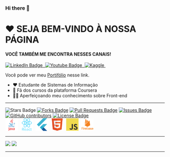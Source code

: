 ### Hi there 👋
# ❤ SEJA BEM-VINDO À NOSSA PÁGINA

#### VOCÊ TAMBÉM ME ENCONTRA NESSES CANAIS!

<div id="badges">
    <a href = "https://www.linkedin.com/in/jefferson-sorreano/"><img src="https://img.shields.io/badge/LinkedIn-blue?style=for-the-badge&logo=linkedin&logoColor=white" alt="LinkedIn Badge" width="20%" height="30"/>&nbsp;
    </a>
    <a href = "https://www.youtube.com/@jeffersonsorreano2653"><img src="https://img.shields.io/badge/YouTube-red?style=for-the-badge&logo=youtube&logoColor=white" alt="Youtube Badge" width="20%" height="30"/>&nbsp;
    </a>
    <a href="https://www.kaggle.com/jeffersonsorreano"><img src="https://img.shields.io/badge/Kaggle-035a7d?style=for-the-badge&logo=kaggle&logoColor=white" alt="Kaggle" width="20%" height="30"/>&nbsp;
    </a>
    <!-- <a href = ""><img src="" alt="Instagram Badge" width="20%" height="30"/>&nbsp;-->
    <!-- <a href = ""><img src="" alt="Facebook Badge" width="20%" height="30"/>&nbsp;-->   
</div>

Você pode ver meu [Portifólio](portifólio) nesse link.

- ❤ Estudante de Sistemas de Informação
- 💙 Fã dos cursos da plataforma Coursera
- 👩‍💻 Aperfeiçoando meu conhecimento sobre Front-end

--- 
<div id = ""<a href="https://github.com/jeffspro/Sistemas-de-Informacao/stargazers"><img src="https://img.shields.io/github/stars/jeffspro/awesome-github-profile-readme" alt="Stars Badge"/></a>
<a href="https://github.com/jeffspro/Sistemas-de-Informacao/forks"><img src="https://img.shields.io/github/forks/abhisheknaiidu/awesome-github-profile-readme" alt="Forks Badge"/></a>
<a href="https://github.com/jeffspro/Sistemas-de-Informacao/pulls"><img src="https://img.shields.io/github/issues-pr/abhisheknaiidu/awesome-github-profile-readme" alt="Pull Requests Badge"/></a>
<a href="https://github.com/jeffspro/Sistemas-de-Informacao/issues"><img src="https://img.shields.io/github/issues/abhisheknaiidu/awesome-github-profile-readme" alt="Issues Badge"/></a>
<a href="https://github.com/jeffspro/Sistemas-de-Informacao/network/dependencies"><img alt="GitHub contributors" src="https://img.shields.io/github/contributors/abhisheknaiidu/awesome-github-profile-readme?color=2b9348"></a>
<a href="https://github.com/jeffspro/Sistemas-de-Informacao/blob/main/LICENSE"><img src="https://img.shields.io/github/license/abhisheknaiidu/awesome-github-profile-readme?color=2b9348" alt="License Badge"/></a>
<div>
  <img src="https://github.com/devicons/devicon/blob/master/icons/java/java-original-wordmark.svg" title="Java" alt="Java" width="40" height="40"/>&nbsp;
  <img src="https://github.com/devicons/devicon/blob/master/icons/react/react-original-wordmark.svg" title="React" alt="React" width="40" height="40"/>&nbsp;
  <img src="https://github.com/devicons/devicon/blob/master/icons/flutter/flutter-original.svg" title="Flutter" alt="Flutter" width="40" height="40"/>&nbsp;
  <img src="https://github.com/devicons/devicon/blob/master/icons/html5/html5-original.svg" title="HTML5" alt="HTML" width="40" height="40"/>&nbsp;
  <img src="https://github.com/devicons/devicon/blob/master/icons/javascript/javascript-original.svg" title="JavaScript" alt="JavaScript" width="40" height="40"/>&nbsp;
  <img src="https://github.com/devicons/devicon/blob/master/icons/firebase/firebase-plain-wordmark.svg" title="Firebase" alt="Firebase" width="40" height="40"/>&nbsp;
</div>

---

<div align = "left">
<img height = "200em" src="https://github-readme-stats.vercel.app/api/top-langs/?username=jeffspro&show_icons=true&theme=bear&count_private=true"/>
<img height = "200em" src="https://github-readme-stats.vercel.app/api?username=jeffspro&show_icons=true&show_icons=true&theme=bear&count_private=true" />
</div>

---
<!--
**jeffspro/jeffspro** is a ✨ _special_ ✨ repository because its `README.md` (this file) appears on your GitHub profile.

Here are some ideas to get you started:

- 🔭 I’m currently working on ...
- 🌱 I’m currently learning ...
- 👯 I’m looking to collaborate on ...
- 🤔 I’m looking for help with ...
- 💬 Ask me about ...
- 📫 How to reach me: ...
- 😄 Pronouns: ...
- ⚡ Fun fact: ...
-->
